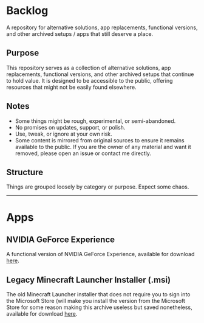 # Backlog

A repository for alternative solutions, app replacements, functional versions, and other archived setups / apps that still deserve a place.

## Purpose

This repository serves as a collection of alternative solutions, app replacements, functional versions, and other archived setups that continue to hold value. It is designed to be accessible to the public, offering resources that might not be easily found elsewhere.

## Notes

- Some things might be rough, experimental, or semi-abandoned.
- No promises on updates, support, or polish.
- Use, tweak, or ignore at your own risk.
- Some content is mirrored from original sources to ensure it remains available to the public. If you are the owner of any material and want it removed, please open an issue or contact me directly.

## Structure

Things are grouped loosely by category or purpose. Expect some chaos.

---

# Apps

## NVIDIA GeForce Experience

A functional version of NVIDIA GeForce Experience, available for download [here](https://void.shehajeez.xyz/api/download/4181b2db-e5ca-4c96-b017-543b23cee6d5).

## Legacy Minecraft Launcher Installer (.msi)

The old Minecraft Launcher installer that does not require you to sign into the Microsoft Store (will make you install the version from the Microsoft Store for some reason making this archive useless but saved nonetheless, available for download [here](https://void.shehajeez.xyz/api/download/ca49fd91-7ede-48a2-86b6-168646990a55).
